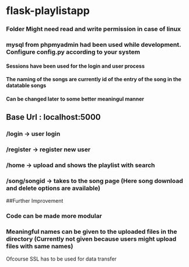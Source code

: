 # flask-playlistapp

### Folder Might need read and write permission in case of linux

### mysql from phpmyadmin had been used while development. Configure config.py according to your system

#### Sessions have been used for the login and user process

#### The naming of the songs are currently id of the entry of the song in the datatable songs
#### Can be changed later to some better meaningul manner


## Base Url : localhost:5000

### /login -> user login
### /register -> register new user
### /home -> upload and shows the playlist with search
### /song/songid -> takes to the song page (Here song download and delete options are available)

##Further Improvement

### Code can be made more modular
### Meaningful names can be given to the uploaded files in the directory (Currently not given because users might upload files with same names)

Ofcourse SSL has to be used for data transfer
